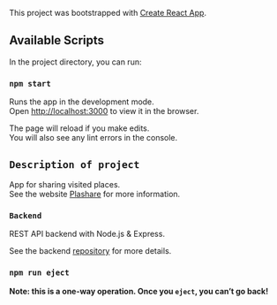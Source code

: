 This project was bootstrapped with [Create React App](https://github.com/facebook/create-react-app).

## Available Scripts

In the project directory, you can run:

### `npm start`

Runs the app in the development mode.<br />
Open [http://localhost:3000](http://localhost:3000) to view it in the browser.

The page will reload if you make edits.<br />
You will also see any lint errors in the console.

## `Description of project`

App for sharing visited places.<br />
See the website [Plashare](https://dt-myplaces2.herokuapp.com) for more information.

### `Backend`

REST API backend with Node.js & Express.<br />

See the backend [repository](https://github.com/david-toker/sharing-places-backend) for more details.

### `npm run eject`

**Note: this is a one-way operation. Once you `eject`, you can’t go back!**


